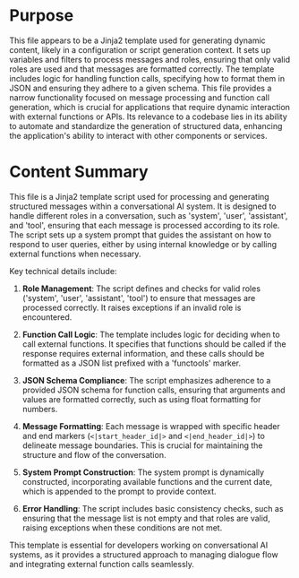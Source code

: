 # Purpose
This file appears to be a Jinja2 template used for generating dynamic content, likely in a configuration or script generation context. It sets up variables and filters to process messages and roles, ensuring that only valid roles are used and that messages are formatted correctly. The template includes logic for handling function calls, specifying how to format them in JSON and ensuring they adhere to a given schema. This file provides a narrow functionality focused on message processing and function call generation, which is crucial for applications that require dynamic interaction with external functions or APIs. Its relevance to a codebase lies in its ability to automate and standardize the generation of structured data, enhancing the application's ability to interact with other components or services.
# Content Summary
This file is a Jinja2 template script used for processing and generating structured messages within a conversational AI system. It is designed to handle different roles in a conversation, such as 'system', 'user', 'assistant', and 'tool', ensuring that each message is processed according to its role. The script sets up a system prompt that guides the assistant on how to respond to user queries, either by using internal knowledge or by calling external functions when necessary.

Key technical details include:

1. **Role Management**: The script defines and checks for valid roles ('system', 'user', 'assistant', 'tool') to ensure that messages are processed correctly. It raises exceptions if an invalid role is encountered.

2. **Function Call Logic**: The template includes logic for deciding when to call external functions. It specifies that functions should be called if the response requires external information, and these calls should be formatted as a JSON list prefixed with a 'functools' marker.

3. **JSON Schema Compliance**: The script emphasizes adherence to a provided JSON schema for function calls, ensuring that arguments and values are formatted correctly, such as using float formatting for numbers.

4. **Message Formatting**: Each message is wrapped with specific header and end markers (`<|start_header_id|>` and `<|end_header_id|>`) to delineate message boundaries. This is crucial for maintaining the structure and flow of the conversation.

5. **System Prompt Construction**: The system prompt is dynamically constructed, incorporating available functions and the current date, which is appended to the prompt to provide context.

6. **Error Handling**: The script includes basic consistency checks, such as ensuring that the message list is not empty and that roles are valid, raising exceptions when these conditions are not met.

This template is essential for developers working on conversational AI systems, as it provides a structured approach to managing dialogue flow and integrating external function calls seamlessly.
